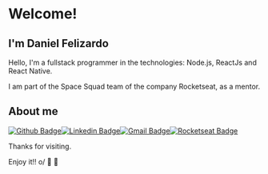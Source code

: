 # Welcome!
 
## I'm Daniel Felizardo
 
Hello, I'm a fullstack programmer in the technologies: Node.js, ReactJs and React Native.

I am part of the Space Squad team of the company Rocketseat, as a mentor.
 
## About me 
[![Github Badge](https://img.shields.io/badge/-Github-000?style=flat-square&logo=Github&logoColor=white&link=https://github.com/danieldfc)](https://github.com/danieldfc)[![Linkedin Badge](https://img.shields.io/badge/-LinkedIn-blue?style=flat-square&logo=Linkedin&logoColor=white&link=https://www.linkedin.com/in/daniel-felizardo-bb7b02182/)](https://www.linkedin.com/in/daniel-felizardo-bb7b02182/)[![Gmail Badge](https://img.shields.io/badge/-Gmail-c14438?style=flat-square&logo=Gmail&logoColor=white&link=mailto:daniel.david772@gmail.com)](mailto:daniel.david772@gmail.com)[![Rocketseat Badge](https://img.shields.io/badge/-Rocketseat-41356b?style=flat-square&logo=Rocketseat&logoColor=white&link=https://app.rocketseat.com.br/me/daniel-felizardo)](https://app.rocketseat.com.br/me/daniel-felizardo)
 
Thanks for visiting. 
 
Enjoy it!! o/ :rocket: :purple_heart: